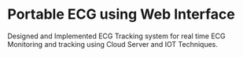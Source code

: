 # Portable ECG using Web Interface

Designed and Implemented ECG Tracking system for real time ECG Monitoring and tracking using Cloud Server and IOT Techniques.
